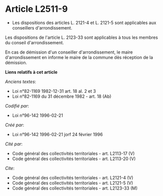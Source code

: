 # Article L2511-9

- Les dispositions des articles L. 2121-4 et L. 2121-5 sont applicables aux conseillers d'arrondissement.

Les dispositions de l'article L. 2123-33 sont applicables à tous les membres du conseil d'arrondissement.

En cas de démission d'un conseiller d'arrondissement, le maire d'arrondissement en informe le maire de la commune dès
réception de la démission.

**Liens relatifs à cet article**

_Anciens textes_:

  - Loi n°82-1169 1982-12-31 art. 18 al. 2 et 3
  - Loi n°82-1169 du 31 décembre 1982 - art. 18 (Ab)

_Codifié par_:

  - Loi n°96-142 1996-02-21

_Créé par_:

  - Loi n°96-142 1996-02-21 jorf 24 février 1996

_Cité par_:

  - Code général des collectivités territoriales - art. L2113-17 (V)
  - Code général des collectivités territoriales - art. L2113-20 (V)

_Cite_:

  - Code général des collectivités territoriales - art. L2121-4 (V)
  - Code général des collectivités territoriales - art. L2121-5 (V)
  - Code général des collectivités territoriales - art. L2123-33 (M)

